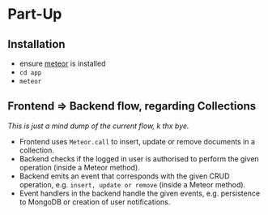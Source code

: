 Part-Up
=================

## Installation

- ensure [meteor](https://www.meteor.com/install) is installed
- `cd app`
- `meteor`

## Frontend => Backend flow, regarding Collections

_This is just a mind dump of the current flow, k thx bye._

- Frontend uses `Meteor.call` to insert, update or remove documents in a collection.
- Backend checks if the logged in user is authorised to perform the given operation (inside a Meteor method).
- Backend emits an event that corresponds with the given CRUD operation, e.g. `insert, update or remove` (inside a Meteor method).
- Event handlers in the backend handle the given events, e.g. persistence to MongoDB or creation of user notifications.